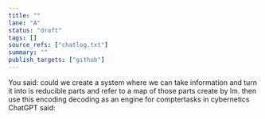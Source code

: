 ```yaml
---
title: ""
lane: "A"
status: "draft"
tags: []
source_refs: ["chatlog.txt"]
summary: ""
publish_targets: ["github"]
---
```


You said:
could we create a system where we can take information and turn it into is reducible parts and refer to a map of those parts create by lm. then use this encoding decoding as an engine for comptertasks in cybernetics
ChatGPT said:
